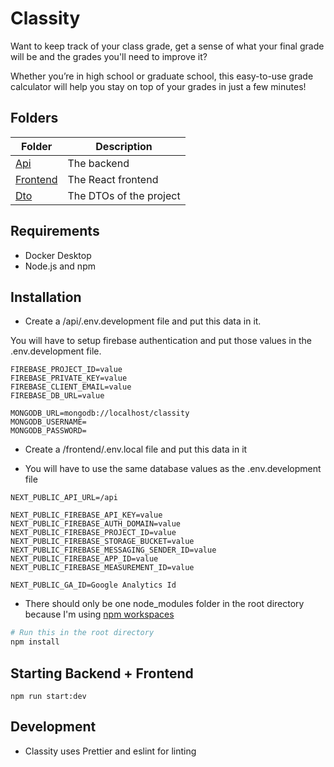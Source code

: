 # Classity

Want to keep track of your class grade, get a sense of what your final grade will be and the grades you'll need to improve it?

Whether you’re in high school or graduate school, this easy-to-use grade calculator will help you stay on top of your grades in just a few minutes!

## Folders

| Folder                | Description             |
| --------------------- | ----------------------- |
| [Api](/api)           | The backend             |
| [Frontend](/frontend) | The React frontend      |
| [Dto](/dto)           | The DTOs of the project |

## Requirements

- Docker Desktop
- Node.js and npm

## Installation

- Create a /api/.env.development file and put this data in it.

You will have to setup firebase authentication and put those values in the .env.development file.

```
FIREBASE_PROJECT_ID=value
FIREBASE_PRIVATE_KEY=value
FIREBASE_CLIENT_EMAIL=value
FIREBASE_DB_URL=value

MONGODB_URL=mongodb://localhost/classity
MONGODB_USERNAME=
MONGODB_PASSWORD=
```

- Create a /frontend/.env.local file and put this data in it

- You will have to use the same database values as the .env.development file

```
NEXT_PUBLIC_API_URL=/api

NEXT_PUBLIC_FIREBASE_API_KEY=value
NEXT_PUBLIC_FIREBASE_AUTH_DOMAIN=value
NEXT_PUBLIC_FIREBASE_PROJECT_ID=value
NEXT_PUBLIC_FIREBASE_STORAGE_BUCKET=value
NEXT_PUBLIC_FIREBASE_MESSAGING_SENDER_ID=value
NEXT_PUBLIC_FIREBASE_APP_ID=value
NEXT_PUBLIC_FIREBASE_MEASUREMENT_ID=value

NEXT_PUBLIC_GA_ID=Google Analytics Id
```

- There should only be one node_modules folder in the root directory because I'm using [npm workspaces](https://docs.npmjs.com/cli/v7/using-npm/workspaces)

```bash
# Run this in the root directory
npm install
```

## Starting Backend + Frontend

```
npm run start:dev
```

## Development

- Classity uses Prettier and eslint for linting
